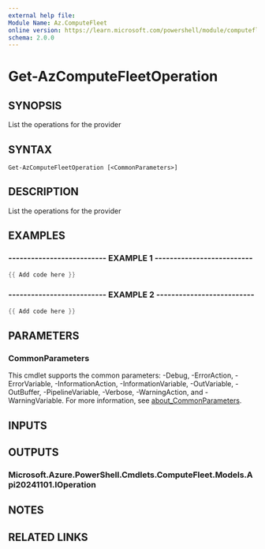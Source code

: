 ```yaml
---
external help file:
Module Name: Az.ComputeFleet
online version: https://learn.microsoft.com/powershell/module/computefleet/get-azcomputefleetoperation
schema: 2.0.0
---
```


# Get-AzComputeFleetOperation

## SYNOPSIS
List the operations for the provider

## SYNTAX

```
Get-AzComputeFleetOperation [<CommonParameters>]
```

## DESCRIPTION
List the operations for the provider

## EXAMPLES

### -------------------------- EXAMPLE 1 --------------------------
```powershell
{{ Add code here }}
```



### -------------------------- EXAMPLE 2 --------------------------
```powershell
{{ Add code here }}
```



## PARAMETERS

### CommonParameters
This cmdlet supports the common parameters: -Debug, -ErrorAction, -ErrorVariable, -InformationAction, -InformationVariable, -OutVariable, -OutBuffer, -PipelineVariable, -Verbose, -WarningAction, and -WarningVariable. For more information, see [about_CommonParameters](http://go.microsoft.com/fwlink/?LinkID=113216).

## INPUTS

## OUTPUTS

### Microsoft.Azure.PowerShell.Cmdlets.ComputeFleet.Models.Api20241101.IOperation

## NOTES

## RELATED LINKS

